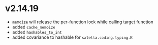 # v2.14.19

* `memoize` will release the per-function lock while calling target function
* added `cache_memoize`
* added `hashables_to_int`
* added covariance to hashable for `satella.coding.typing.K`
